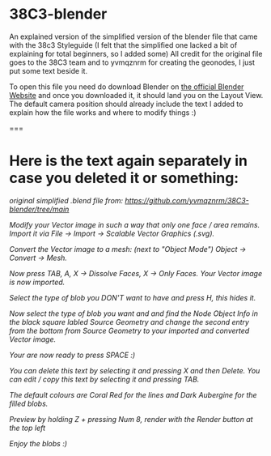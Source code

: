 # 38C3-blender
An explained version of the simplified version of the blender file that came with the 38c3 Styleguide
(I felt that the simplified one lacked a bit of explaining for total beginners, so I added some)
All credit for the original file goes to the 38C3 team and to yvmqznrm for creating the geonodes, I just put some text beside it.

To open this file you need do download Blender on <a href="https://www.blender.org/download/">the official Blender Website</a> and once you downloaded it, it should land you on the Layout View.
The default camera position should already include the text I added to explain how the file works and where to modify things :)


===


# Here is the text again separately in case you deleted it or something:

<i>original simplified .blend file from: 
https://github.com/yvmqznrm/38C3-blender/tree/main

Modify your Vector image in such a 
way that only one face / area remains.
Import it via File -> Import -> Scalable
Vector Graphics (.svg).

Convert the Vector image to a mesh:
(next to "Object Mode") Object -> Convert
-> Mesh.

Now press TAB, A, X -> Dissolve Faces,
X -> Only Faces.
Your Vector image is now imported.

Select the type of blob you DON'T want
to have and press H, this hides it.

Now select the type of blob you want
and and find the Node Object Info in
the black square labled Source Geometry
and change the second entry from the
bottom from Source Geometry to your
imported and converted Vector image.

Your are now ready to press SPACE :)

You can delete this text by selecting
it and pressing X and then Delete.
You can edit / copy this text by 
selecting it and pressing TAB.

The default colours are Coral Red
for the lines and Dark Aubergine
for the filled blobs.

Preview by holding Z + pressing
Num 8, render with the Render
button at the top left

Enjoy the blobs :)</i>
